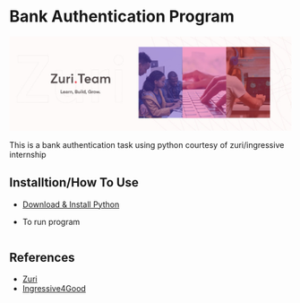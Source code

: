 # Bank Authentication Program

![Project Image](zuri.jpeg)

This is a bank authentication task using python courtesy of zuri/ingressive internship

## Installtion/How To Use
- [Download & Install Python](https://www.python.org/downloads/)

- To run program
   ```python3 auth.py
   ```

## References
* [Zuri](https://zuri.team/) 
* [Ingressive4Good](https://ingressive.org/)